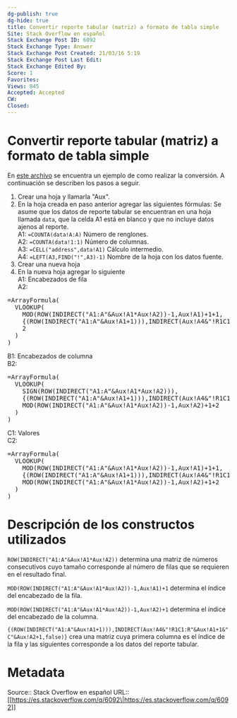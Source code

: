 ```yaml
---
dg-publish: true
dg-hide: true
title: Convertir reporte tabular (matriz) a formato de tabla simple
Site: Stack Overflow en español
Stack Exchange Post ID: 6092
Stack Exchange Type: Answer
Stack Exchange Post Created: 21/03/16 5:19
Stack Exchange Post Last Edit: 
Stack Exchange Edited By: 
Score: 1
Favorites: 
Views: 845
Accepted: Accepted
CW: 
Closed: 
---
```

# Convertir reporte tabular (matriz) a formato de tabla simple

En [este archivo](https://docs.google.com/spreadsheets/d/1JzjaQTKV8sRVda2vrhsKAQIl6qGs56ttftsnfI0w3jg/edit?usp=sharing) se encuentra un ejemplo de como realizar la conversión. A continuación se describen los pasos a seguir.

1. Crear una hoja y llamarla "Aux".
2. En la hoja creada en paso anterior agregar las siguientes fórmulas:
Se asume que los datos de reporte tabular se encuentran en una hoja llamada `data`, que la celda A1 está en blanco y que no incluye datos ajenos al reporte.  
A1: `=COUNTA(data!A:A)` Número de renglones.  
A2: `=COUNTA(data!1:1)` Número de columnas.  
A3: `=CELL("address",data!A1)` Cálculo intermedio.  
A4: `=LEFT(A3,FIND("!",A3)-1)` Nombre de la hoja con los datos fuente.  
3. Crear una nueva hoja  
4. En la nueva hoja agregar lo siguiente  
A1: Encabezados de fila  
A2:  
<pre>
=ArrayFormula(
  VLOOKUP(
    MOD(ROW(INDIRECT("A1:A"&Aux!A1*Aux!A2))-1,Aux!A1)+1+1,
    {(ROW(INDIRECT("A1:A"&Aux!A1+1))),INDIRECT(Aux!A4&"!R1C1:R"&Aux!A1+1&"C"&Aux!A2+1,false)},
    2
  )
)
</pre>
B1: Encabezados de columna  
B2:   
<pre>
=ArrayFormula(
  VLOOKUP(
    SIGN(ROW(INDIRECT("A1:A"&Aux!A1*Aux!A2))),
    {(ROW(INDIRECT("A1:A"&Aux!A1+1))),INDIRECT(Aux!A4&"!R1C1:R"&Aux!A1+1&"C"&Aux!A2+1,false)},
    MOD(ROW(INDIRECT("A1:A"&Aux!A1*Aux!A2))-1,Aux!A2)+1+2
  )
)
</pre>
C1: Valores  
C2:   
<pre>
=ArrayFormula(
  VLOOKUP(
    MOD(ROW(INDIRECT("A1:A"&Aux!A1*Aux!A2))-1,Aux!A1)+1+1,
    {(ROW(INDIRECT("A1:A"&Aux!A1+1))),INDIRECT(Aux!A4&"!R1C1:R"&Aux!A1+1&"C"&Aux!A2+1,false)},
    MOD(ROW(INDIRECT("A1:A"&Aux!A1*Aux!A2))-1,Aux!A2)+1+2
  )
)
</pre>

# Descripción de los constructos utilizados
`ROW(INDIRECT("A1:A"&Aux!A1*Aux!A2))` determina una matriz de números consecutivos cuyo tamaño corresponde al número de filas que se requieren en el resultado final.

`MOD(ROW(INDIRECT("A1:A"&Aux!A1*Aux!A2))-1,Aux!A1)+1` determina el índice del encabezado de la fila.

`MOD(ROW(INDIRECT("A1:A"&Aux!A1*Aux!A2))-1,Aux!A2)+1` determina el índice del encabezado de la columna.

`{(ROW(INDIRECT("A1:A"&Aux!A1+1))),INDIRECT(Aux!A4&"!R1C1:R"&Aux!A1+1&"C"&Aux!A2+1,false)}` crea una matriz cuya primera columna es el índice de la fila y las siguientes corresponde a los datos del reporte tabular.

# Metadata
Source:: Stack Overflow en español
URL:: [[https://es.stackoverflow.com/q/6092\|https://es.stackoverflow.com/q/6092]]

